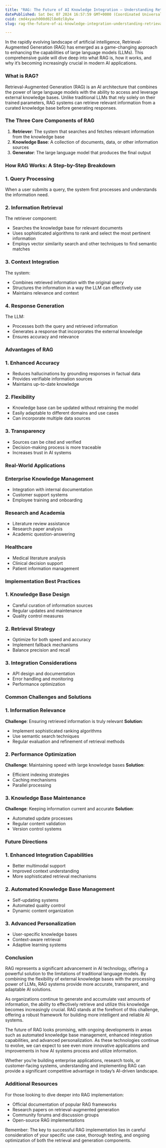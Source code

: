 ```yaml
---
title: "RAG: The Future of AI Knowledge Integration — Understanding Retrieval-Augmented Generation"
datePublished: Sat Dec 07 2024 16:57:59 GMT+0000 (Coordinated Universal Time)
cuid: cmd4xyauh000d02l8e0zl8ykw
slug: rag-the-future-of-ai-knowledge-integration-understanding-retrieval-augmented-generation-93e4cbd16743

---
```


In the rapidly evolving landscape of artificial intelligence, Retrieval-Augmented Generation (RAG) has emerged as a game-changing approach to enhancing the capabilities of large language models (LLMs). This comprehensive guide will dive deep into what RAG is, how it works, and why it’s becoming increasingly crucial in modern AI applications.

### What is RAG?

Retrieval-Augmented Generation (RAG) is an AI architecture that combines the power of large language models with the ability to access and leverage external knowledge bases. Unlike traditional LLMs that rely solely on their trained parameters, RAG systems can retrieve relevant information from a curated knowledge base before generating responses.

### The Three Core Components of RAG

1.  **Retriever**: The system that searches and fetches relevant information from the knowledge base
2.  **Knowledge Base**: A collection of documents, data, or other information sources
3.  **Generator**: The large language model that produces the final output

### How RAG Works: A Step-by-Step Breakdown

### 1\. Query Processing

When a user submits a query, the system first processes and understands the information need.

### 2\. Information Retrieval

The retriever component:

*   Searches the knowledge base for relevant documents
*   Uses sophisticated algorithms to rank and select the most pertinent information
*   Employs vector similarity search and other techniques to find semantic matches

### 3\. Context Integration

The system:

*   Combines retrieved information with the original query
*   Structures the information in a way the LLM can effectively use
*   Maintains relevance and context

### 4\. Response Generation

The LLM:

*   Processes both the query and retrieved information
*   Generates a response that incorporates the external knowledge
*   Ensures accuracy and relevance

### Advantages of RAG

### 1\. Enhanced Accuracy

*   Reduces hallucinations by grounding responses in factual data
*   Provides verifiable information sources
*   Maintains up-to-date knowledge

### 2\. Flexibility

*   Knowledge base can be updated without retraining the model
*   Easily adaptable to different domains and use cases
*   Can incorporate multiple data sources

### 3\. Transparency

*   Sources can be cited and verified
*   Decision-making process is more traceable
*   Increases trust in AI systems

### Real-World Applications

### Enterprise Knowledge Management

*   Integration with internal documentation
*   Customer support systems
*   Employee training and onboarding

### Research and Academia

*   Literature review assistance
*   Research paper analysis
*   Academic question-answering

### Healthcare

*   Medical literature analysis
*   Clinical decision support
*   Patient information management

### Implementation Best Practices

### 1\. Knowledge Base Design

*   Careful curation of information sources
*   Regular updates and maintenance
*   Quality control measures

### 2\. Retrieval Strategy

*   Optimize for both speed and accuracy
*   Implement fallback mechanisms
*   Balance precision and recall

### 3\. Integration Considerations

*   API design and documentation
*   Error handling and monitoring
*   Performance optimization

### Common Challenges and Solutions

### 1\. Information Relevance

**Challenge**: Ensuring retrieved information is truly relevant **Solution**:

*   Implement sophisticated ranking algorithms
*   Use semantic search techniques
*   Regular evaluation and refinement of retrieval methods

### 2\. Performance Optimization

**Challenge**: Maintaining speed with large knowledge bases **Solution**:

*   Efficient indexing strategies
*   Caching mechanisms
*   Parallel processing

### 3\. Knowledge Base Maintenance

**Challenge**: Keeping information current and accurate **Solution**:

*   Automated update processes
*   Regular content validation
*   Version control systems

### Future Directions

### 1\. Enhanced Integration Capabilities

*   Better multimodal support
*   Improved context understanding
*   More sophisticated retrieval mechanisms

### 2\. Automated Knowledge Base Management

*   Self-updating systems
*   Automated quality control
*   Dynamic content organization

### 3\. Advanced Personalization

*   User-specific knowledge bases
*   Context-aware retrieval
*   Adaptive learning systems

### Conclusion

RAG represents a significant advancement in AI technology, offering a powerful solution to the limitations of traditional language models. By combining the flexibility of external knowledge bases with the processing power of LLMs, RAG systems provide more accurate, transparent, and adaptable AI solutions.

As organizations continue to generate and accumulate vast amounts of information, the ability to effectively retrieve and utilize this knowledge becomes increasingly crucial. RAG stands at the forefront of this challenge, offering a robust framework for building more intelligent and reliable AI systems.

The future of RAG looks promising, with ongoing developments in areas such as automated knowledge base management, enhanced integration capabilities, and advanced personalization. As these technologies continue to evolve, we can expect to see even more innovative applications and improvements in how AI systems process and utilize information.

Whether you’re building enterprise applications, research tools, or customer-facing systems, understanding and implementing RAG can provide a significant competitive advantage in today’s AI-driven landscape.

### Additional Resources

For those looking to dive deeper into RAG implementation:

*   Official documentation of popular RAG frameworks
*   Research papers on retrieval-augmented generation
*   Community forums and discussion groups
*   Open-source RAG implementations

Remember: The key to successful RAG implementation lies in careful consideration of your specific use case, thorough testing, and ongoing optimization of both the retrieval and generation components.